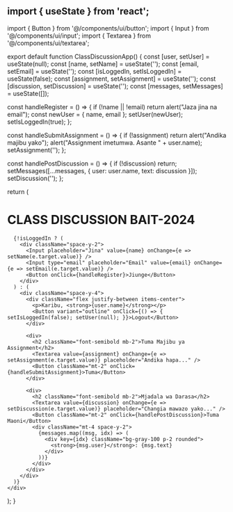 ## import { useState } from 'react';
import { Button } from '@/components/ui/button';
import { Input } from '@/components/ui/input';
import { Textarea } from '@/components/ui/textarea';

export default function ClassDiscussionApp() {
  const [user, setUser] = useState(null);
  const [name, setName] = useState('');
  const [email, setEmail] = useState('');
  const [isLoggedIn, setIsLoggedIn] = useState(false);
  const [assignment, setAssignment] = useState('');
  const [discussion, setDiscussion] = useState('');
  const [messages, setMessages] = useState([]);

  const handleRegister = () => {
    if (!name || !email) return alert("Jaza jina na email");
    const newUser = { name, email };
    setUser(newUser);
    setIsLoggedIn(true);
  };

  const handleSubmitAssignment = () => {
    if (!assignment) return alert("Andika majibu yako");
    alert("Assignment imetumwa. Asante " + user.name);
    setAssignment('');
  };

  const handlePostDiscussion = () => {
    if (!discussion) return;
    setMessages([...messages, { user: user.name, text: discussion }]);
    setDiscussion('');
  };

  return (
    <div className="p-4 max-w-2xl mx-auto">
      <h1 className="text-xl font-bold text-center mb-4">CLASS DISCUSSION BAIT-2024</h1>

      {!isLoggedIn ? (
        <div className="space-y-2">
          <Input placeholder="Jina" value={name} onChange={e => setName(e.target.value)} />
          <Input type="email" placeholder="Email" value={email} onChange={e => setEmail(e.target.value)} />
          <Button onClick={handleRegister}>Jiunge</Button>
        </div>
      ) : (
        <div className="space-y-4">
          <div className="flex justify-between items-center">
            <p>Karibu, <strong>{user.name}</strong></p>
            <Button variant="outline" onClick={() => { setIsLoggedIn(false); setUser(null); }}>Logout</Button>
          </div>

          <div>
            <h2 className="font-semibold mb-2">Tuma Majibu ya Assignment</h2>
            <Textarea value={assignment} onChange={e => setAssignment(e.target.value)} placeholder="Andika hapa..." />
            <Button className="mt-2" onClick={handleSubmitAssignment}>Tuma</Button>
          </div>

          <div>
            <h2 className="font-semibold mb-2">Mjadala wa Darasa</h2>
            <Textarea value={discussion} onChange={e => setDiscussion(e.target.value)} placeholder="Changia mawazo yako..." />
            <Button className="mt-2" onClick={handlePostDiscussion}>Tuma Maoni</Button>
            <div className="mt-4 space-y-2">
              {messages.map((msg, idx) => (
                <div key={idx} className="bg-gray-100 p-2 rounded">
                  <strong>{msg.user}</strong>: {msg.text}
                </div>
              ))}
            </div>
          </div>
        </div>
      )}
    </div>
  );
}

<!--
**bryton123/bryton123** is a ✨ _special_ ✨ repository because its `README.md` (this file) appears on your GitHub profile.
import { useState } from 'react';
import { Button } from '@/components/ui/button';
import { Input } from '@/components/ui/input';
import { Textarea } from '@/components/ui/textarea';

export default function ClassDiscussionApp() {
  const [user, setUser] = useState(null);
  const [name, setName] = useState('');
  const [email, setEmail] = useState('');
  const [isLoggedIn, setIsLoggedIn] = useState(false);
  const [assignment, setAssignment] = useState('');
  const [discussion, setDiscussion] = useState('');
  const [messages, setMessages] = useState([]);

  const handleRegister = () => {
    if (!name || !email) return alert("Jaza jina na email");
    const newUser = { name, email };
    setUser(newUser);
    setIsLoggedIn(true);
  };

  const handleSubmitAssignment = () => {
    if (!assignment) return alert("Andika majibu yako");
    alert("Assignment imetumwa. Asante " + user.name);
    setAssignment('');
  };

  const handlePostDiscussion = () => {
    if (!discussion) return;
    setMessages([...messages, { user: user.name, text: discussion }]);
    setDiscussion('');
  };

  return (
    <div className="p-4 max-w-2xl mx-auto">
      <h1 className="text-xl font-bold text-center mb-4">CLASS DISCUSSION BAIT-2024</h1>

      {!isLoggedIn ? (
        <div className="space-y-2">
          <Input placeholder="Jina" value={name} onChange={e => setName(e.target.value)} />
          <Input type="email" placeholder="Email" value={email} onChange={e => setEmail(e.target.value)} />
          <Button onClick={handleRegister}>Jiunge</Button>
        </div>
      ) : (
        <div className="space-y-4">
          <div className="flex justify-between items-center">
            <p>Karibu, <strong>{user.name}</strong></p>
            <Button variant="outline" onClick={() => { setIsLoggedIn(false); setUser(null); }}>Logout</Button>
          </div>

          <div>
            <h2 className="font-semibold mb-2">Tuma Majibu ya Assignment</h2>
            <Textarea value={assignment} onChange={e => setAssignment(e.target.value)} placeholder="Andika hapa..." />
            <Button className="mt-2" onClick={handleSubmitAssignment}>Tuma</Button>
          </div>

          <div>
            <h2 className="font-semibold mb-2">Mjadala wa Darasa</h2>
            <Textarea value={discussion} onChange={e => setDiscussion(e.target.value)} placeholder="Changia mawazo yako..." />
            <Button className="mt-2" onClick={handlePostDiscussion}>Tuma Maoni</Button>
            <div className="mt-4 space-y-2">
              {messages.map((msg, idx) => (
                <div key={idx} className="bg-gray-100 p-2 rounded">
                  <strong>{msg.user}</strong>: {msg.text}
                </div>
              ))}
            </div>
          </div>
        </div>
      )}
    </div>
  );
}
Here are some ideas to get you started:

